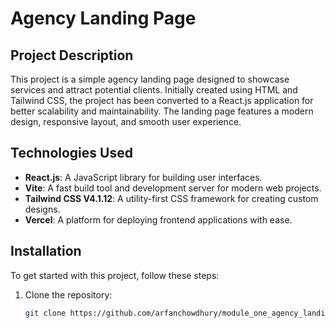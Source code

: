 # Agency Landing Page

## Project Description

This project is a simple agency landing page designed to showcase services and attract potential clients. Initially created using HTML and Tailwind CSS, the project has been converted to a React.js application for better scalability and maintainability. The landing page features a modern design, responsive layout, and smooth user experience.

## Technologies Used

- **React.js**: A JavaScript library for building user interfaces.
- **Vite**: A fast build tool and development server for modern web projects.
- **Tailwind CSS V4.1.12**: A utility-first CSS framework for creating custom designs.
- **Vercel**: A platform for deploying frontend applications with ease.

## Installation

To get started with this project, follow these steps:

1. Clone the repository:
   ```bash
   git clone https://github.com/arfanchowdhury/module_one_agency_landing_page.git
